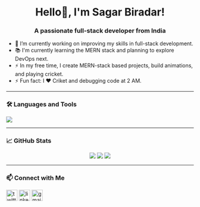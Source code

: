 <h1 align="center">Hello👋, I'm Sagar Biradar!</h1>
<h3 align="center">A passionate full-stack developer from India</h3>

- 🔭 I’m currently working on improving my skills in full-stack development. 
- 📚 I'm currently learning the MERN stack and planning to explore DevOps next.
- ⚡ In my free time, I create MERN-stack based projects, build animations, and playing cricket.
- ⚡ Fun fact: I ❤️ Criket and debugging code at 2 AM.

---

### 🛠️ Languages and Tools

<p align="left">
  <img src="https://skillicons.dev/icons?i=js,ts,react,nodejs,express,mongodb,tailwind,git,github,vscode" />
</p>

---

### 📈 GitHub Stats

<p align="center">
  <img src="https://github-readme-stats.vercel.app/api?username=yourusername&show_icons=true&theme=tokyonight" />
  <img src="https://github-readme-streak-stats.herokuapp.com/?user=yourusername&theme=tokyonight" />
  <img src="https://github-readme-stats.vercel.app/api/top-langs/?username=yourusername&layout=compact&theme=tokyonight" />
</p>

---

### 📫 Connect with Me

<p align="left">
  <a href="https://twitter.com/yourhandle" target="blank"><img align="center" src="https://cdn.jsdelivr.net/npm/simple-icons@v3/icons/twitter.svg" alt="twitter" height="30" width="30" /></a>
  <a href="https://linkedin.com/in/yourhandle" target="blank"><img align="center" src="https://cdn.jsdelivr.net/npm/simple-icons@v3/icons/linkedin.svg" alt="linkedin" height="30" width="30" /></a>
  <a href="mailto:youremail@example.com"><img align="center" src="https://cdn.jsdelivr.net/npm/simple-icons@v3/icons/gmail.svg" alt="gmail" height="30" width="30" /></a>
</p>

